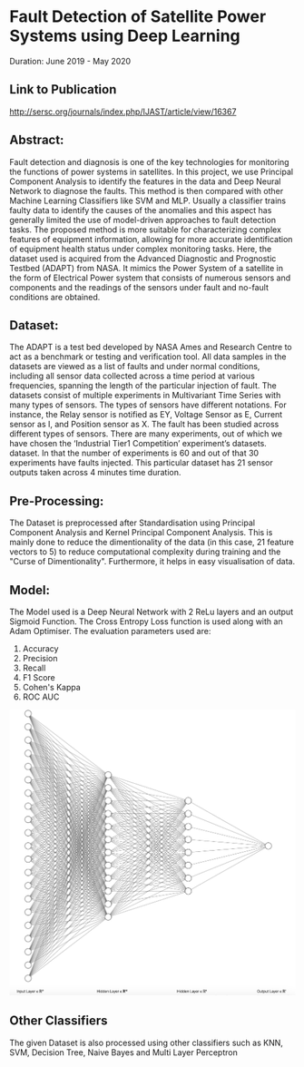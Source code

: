 # Fault Detection of Satellite Power Systems using Deep Learning

Duration: June 2019 - May 2020

## Link to Publication

http://sersc.org/journals/index.php/IJAST/article/view/16367

## Abstract:
Fault detection and diagnosis is one of the key technologies for monitoring the functions of power systems in satellites. In this project, we use Principal Component Analysis to identify the features in the data and Deep Neural Network to diagnose the faults. This method is then compared with other Machine Learning Classifiers like SVM and MLP. Usually a classifier trains faulty data to identify the causes of the anomalies and this aspect has generally limited the use of model-driven approaches to fault detection tasks. The proposed method is more suitable for characterizing complex features of equipment information, allowing for more accurate identification of equipment health status under complex monitoring tasks. Here, the dataset used is acquired from the Advanced Diagnostic and Prognostic Testbed (ADAPT) from NASA. It mimics the Power System of a satellite in the form of Electrical Power system that consists of numerous sensors and components and the readings of the sensors under fault and no-fault conditions are obtained.

## Dataset:
The ADAPT is a test bed developed by NASA Ames and Research Centre to act as a benchmark or testing and verification tool. All data samples in the datasets are viewed as a list of faults and under normal conditions, including all sensor data collected across a time period at various frequencies, spanning the length of the particular injection of fault. The datasets consist of multiple experiments in Multivariant Time Series with many types of sensors. The types of sensors have different notations. For instance, the Relay sensor is notified as EY, Voltage Sensor as E, Current sensor as I, and Position sensor as X. The fault has been studied across different types of sensors. There are many experiments, out of which we have chosen the ‘Industrial Tier1 Competition’ experiment’s datasets. dataset. In that the number of experiments is 60 and out of that 30 experiments have faults injected. This particular dataset has 21 sensor outputs taken across 4 minutes time duration. 

## Pre-Processing:
The Dataset is preprocessed after Standardisation using Principal Component Analysis and Kernel Principal Component Analysis. This is mainly done to reduce the dimentionality of the data (in this case, 21 feature vectors to 5) to reduce computational complexity during training and the "Curse of Dimentionality". Furthermore, it helps in easy visualisation of data. 

## Model:
The Model used is a Deep Neural Network with 2 ReLu layers and an output Sigmoid Function. The Cross Entropy Loss function is used along with an Adam Optimiser. The evaluation parameters used are:
1. Accuracy
2. Precision
3. Recall
4. F1 Score
5. Cohen's Kappa 
6. ROC AUC

![alt text](https://github.com/niranjana98/Fault-Detection-of-Satellite-Power-Systems-using-Deep-Learning/blob/main/Model.png)

## Other Classifiers
The given Dataset is also processed using other classifiers such as KNN, SVM, Decision Tree, Naive Bayes and Multi Layer Perceptron


